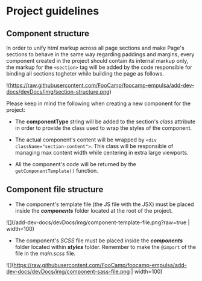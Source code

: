 # Project guidelines

## Component structure

In order to unify html markup across all page sections and make Page's sections to behave in the same way regarding paddings and margins, every component created in the project should contain its internal markup only, the markup for the `<section>` tag will be added by the code responsible for binding all sections togheter while building the page as follows.

!(https://raw.githubusercontent.com/FooCamp/foocamp-empulsa/add-dev-docs/devDocs/img/section-structure.png)

Please keep in mind the following when creating a new component for the project:

* The **componentType** string will be added to the section's *class* attribute in order to provide the class used to wrap the styles of the component.

* The actual component's content will be wrapped by `<div className="section-content">`. This class will be responsible of managing max content width while centering in extra large viewports.

* All the component's code will be returned by the `getComponentTemplate()` function.

## Component file structure

* The component's template file (the JS file with the JSX) must be placed inside the **_components_** folder located at the root of the project.

![](/add-dev-docs/devDocs/img/component-template-file.png?raw=true | width=100)

* The component's *SCSS* file must be placed inside the **_components_** folder located within **_styles_** folder. Remember to make the `@import` of the file in the *main.scss* file.

![](https://raw.githubusercontent.com/FooCamp/foocamp-empulsa/add-dev-docs/devDocs/img/component-sass-file.png | width=100)
